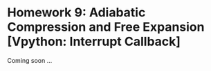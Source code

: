 # Homework 9:  Adiabatic Compression and Free Expansion [Vpython: Interrupt Callback]

Coming soon ...
